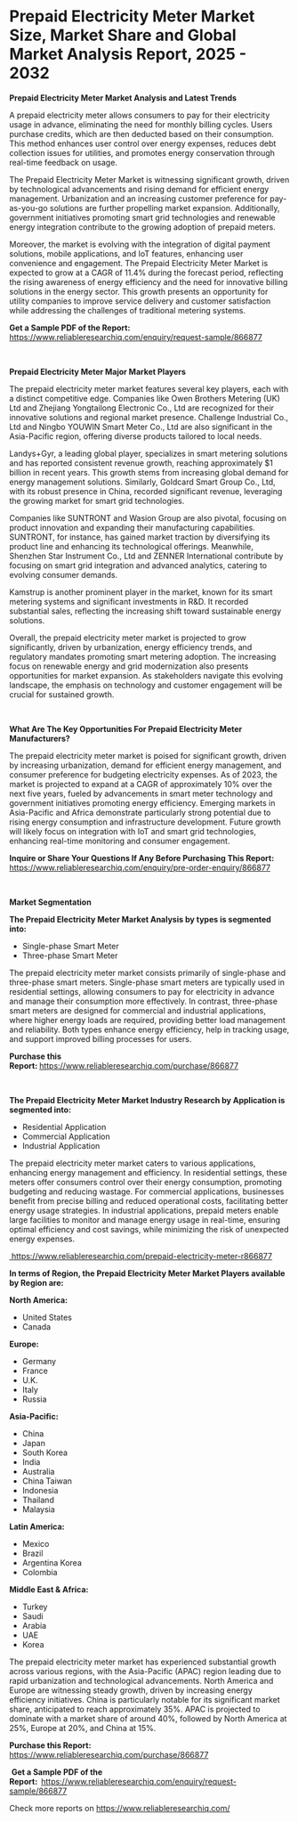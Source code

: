<p><h1>Prepaid Electricity Meter Market Size, Market Share and Global Market Analysis Report, 2025 - 2032</h1></p><p><strong>Prepaid Electricity Meter Market Analysis and Latest Trends</strong></p>
<p><p>A prepaid electricity meter allows consumers to pay for their electricity usage in advance, eliminating the need for monthly billing cycles. Users purchase credits, which are then deducted based on their consumption. This method enhances user control over energy expenses, reduces debt collection issues for utilities, and promotes energy conservation through real-time feedback on usage.</p><p>The Prepaid Electricity Meter Market is witnessing significant growth, driven by technological advancements and rising demand for efficient energy management. Urbanization and an increasing customer preference for pay-as-you-go solutions are further propelling market expansion. Additionally, government initiatives promoting smart grid technologies and renewable energy integration contribute to the growing adoption of prepaid meters. </p><p>Moreover, the market is evolving with the integration of digital payment solutions, mobile applications, and IoT features, enhancing user convenience and engagement. The Prepaid Electricity Meter Market is expected to grow at a CAGR of 11.4% during the forecast period, reflecting the rising awareness of energy efficiency and the need for innovative billing solutions in the energy sector. This growth presents an opportunity for utility companies to improve service delivery and customer satisfaction while addressing the challenges of traditional metering systems.</p></p>
<p><strong>Get a Sample PDF of the Report:&nbsp;</strong> <a href="https://www.reliableresearchiq.com/enquiry/request-sample/866877?utm_campaign=3073&utm_medium=2&utm_source=Github&utm_content=ia&utm_term=10042025&utm_id=prepaid-electricity-meter">https://www.reliableresearchiq.com/enquiry/request-sample/866877</a></p>
<p>&nbsp;</p>
<p><strong>Prepaid Electricity Meter Major Market Players</strong></p>
<p><p>The prepaid electricity meter market features several key players, each with a distinct competitive edge. Companies like Owen Brothers Metering (UK) Ltd and Zhejiang Yongtailong Electronic Co., Ltd are recognized for their innovative solutions and regional market presence. Challenge Industrial Co., Ltd and Ningbo YOUWIN Smart Meter Co., Ltd are also significant in the Asia-Pacific region, offering diverse products tailored to local needs.</p><p>Landys+Gyr, a leading global player, specializes in smart metering solutions and has reported consistent revenue growth, reaching approximately $1 billion in recent years. This growth stems from increasing global demand for energy management solutions. Similarly, Goldcard Smart Group Co., Ltd, with its robust presence in China, recorded significant revenue, leveraging the growing market for smart grid technologies.</p><p>Companies like SUNTRONT and Wasion Group are also pivotal, focusing on product innovation and expanding their manufacturing capabilities. SUNTRONT, for instance, has gained market traction by diversifying its product line and enhancing its technological offerings. Meanwhile, Shenzhen Star Instrument Co., Ltd and ZENNER International contribute by focusing on smart grid integration and advanced analytics, catering to evolving consumer demands.</p><p>Kamstrup is another prominent player in the market, known for its smart metering systems and significant investments in R&D. It recorded substantial sales, reflecting the increasing shift toward sustainable energy solutions.</p><p>Overall, the prepaid electricity meter market is projected to grow significantly, driven by urbanization, energy efficiency trends, and regulatory mandates promoting smart metering adoption. The increasing focus on renewable energy and grid modernization also presents opportunities for market expansion. As stakeholders navigate this evolving landscape, the emphasis on technology and customer engagement will be crucial for sustained growth.</p></p>
<p>&nbsp;</p>
<p><strong>What Are The Key Opportunities For Prepaid Electricity Meter Manufacturers?</strong></p>
<p><p>The prepaid electricity meter market is poised for significant growth, driven by increasing urbanization, demand for efficient energy management, and consumer preference for budgeting electricity expenses. As of 2023, the market is projected to expand at a CAGR of approximately 10% over the next five years, fueled by advancements in smart meter technology and government initiatives promoting energy efficiency. Emerging markets in Asia-Pacific and Africa demonstrate particularly strong potential due to rising energy consumption and infrastructure development. Future growth will likely focus on integration with IoT and smart grid technologies, enhancing real-time monitoring and consumer engagement.</p></p>
<p><strong>Inquire or Share Your Questions If Any Before Purchasing This Report:</strong> <a href="https://www.reliableresearchiq.com/enquiry/pre-order-enquiry/866877?utm_campaign=3073&utm_medium=2&utm_source=Github&utm_content=ia&utm_term=10042025&utm_id=prepaid-electricity-meter">https://www.reliableresearchiq.com/enquiry/pre-order-enquiry/866877</a></p>
<p>&nbsp;</p>
<p><strong>Market Segmentation</strong></p>
<p><strong>The Prepaid Electricity Meter Market Analysis by types is segmented into:</strong></p>
<p><ul><li>Single-phase Smart Meter</li><li>Three-phase Smart Meter</li></ul></p>
<p><p>The prepaid electricity meter market consists primarily of single-phase and three-phase smart meters. Single-phase smart meters are typically used in residential settings, allowing consumers to pay for electricity in advance and manage their consumption more effectively. In contrast, three-phase smart meters are designed for commercial and industrial applications, where higher energy loads are required, providing better load management and reliability. Both types enhance energy efficiency, help in tracking usage, and support improved billing processes for users.</p></p>
<p><strong>Purchase this Report:&nbsp;</strong><a href="https://www.reliableresearchiq.com/purchase/866877?utm_campaign=3073&utm_medium=2&utm_source=Github&utm_content=ia&utm_term=10042025&utm_id=prepaid-electricity-meter">https://www.reliableresearchiq.com/purchase/866877</a></p>
<p>&nbsp;</p>
<p><strong>The Prepaid Electricity Meter Market Industry Research by Application is segmented into:</strong></p>
<p><ul><li>Residential Application</li><li>Commercial Application</li><li>Industrial Application</li></ul></p>
<p><p>The prepaid electricity meter market caters to various applications, enhancing energy management and efficiency. In residential settings, these meters offer consumers control over their energy consumption, promoting budgeting and reducing wastage. For commercial applications, businesses benefit from precise billing and reduced operational costs, facilitating better energy usage strategies. In industrial applications, prepaid meters enable large facilities to monitor and manage energy usage in real-time, ensuring optimal efficiency and cost savings, while minimizing the risk of unexpected energy expenses.</p></p>
<p><a href="https://www.reliableresearchiq.com/prepaid-electricity-meter-r866877?utm_campaign=3073&utm_medium=2&utm_source=Github&utm_content=ia&utm_term=10042025&utm_id=prepaid-electricity-meter">&nbsp;https://www.reliableresearchiq.com/prepaid-electricity-meter-r866877</a></p>
<p><strong>In terms of Region, the Prepaid Electricity Meter Market Players available by Region are:</strong></p>
<p>
    <p> <strong> North America: </strong>
        <ul>
            <li>United States</li>
            <li>Canada</li>
        </ul>
        </p> 
    <p> <strong> Europe: </strong>
        <ul>
            <li>Germany</li>
            <li>France</li>
            <li>U.K.</li>
            <li>Italy</li>
            <li>Russia</li>
        </ul>
        </p> 
    <p> <strong> Asia-Pacific: </strong>
        <ul>
            <li>China</li>
            <li>Japan</li>
            <li>South Korea</li>
            <li>India</li>
            <li>Australia</li>
            <li>China Taiwan</li>
            <li>Indonesia</li>
            <li>Thailand</li>
            <li>Malaysia</li>
        </ul>
        </p> 
    <p> <strong> Latin America: </strong>
        <ul>
            <li>Mexico</li>
            <li>Brazil</li>
            <li>Argentina Korea</li>
            <li>Colombia</li>
        </ul>
        </p> 
    <p> <strong> Middle East & Africa: </strong>
        <ul>
            <li>Turkey</li>
            <li>Saudi</li>
            <li>Arabia</li>
            <li>UAE</li>
            <li>Korea</li>
        </ul>
    </p>
    </p>
<p><p>The prepaid electricity meter market has experienced substantial growth across various regions, with the Asia-Pacific (APAC) region leading due to rapid urbanization and technological advancements. North America and Europe are witnessing steady growth, driven by increasing energy efficiency initiatives. China is particularly notable for its significant market share, anticipated to reach approximately 35%. APAC is projected to dominate with a market share of around 40%, followed by North America at 25%, Europe at 20%, and China at 15%.</p></p>
<p><strong>Purchase this Report: </strong><a href="https://www.reliableresearchiq.com/purchase/866877?utm_campaign=3073&utm_medium=2&utm_source=Github&utm_content=ia&utm_term=10042025&utm_id=prepaid-electricity-meter">https://www.reliableresearchiq.com/purchase/866877</a></p>
<p>&nbsp;<strong>Get a Sample PDF of the Report:&nbsp;&nbsp;</strong><a href="https://www.reliableresearchiq.com/enquiry/request-sample/866877?utm_campaign=3073&utm_medium=2&utm_source=Github&utm_content=ia&utm_term=10042025&utm_id=prepaid-electricity-meter">https://www.reliableresearchiq.com/enquiry/request-sample/866877</a></p>
<p><strong></strong></p>
<p>Check more reports on <a href="https://www.reliableresearchiq.com/?utm_campaign=3073&utm_medium=2&utm_source=Github&utm_content=ia&utm_term=10042025&utm_id=prepaid-electricity-meter">https://www.reliableresearchiq.com/</a></p>